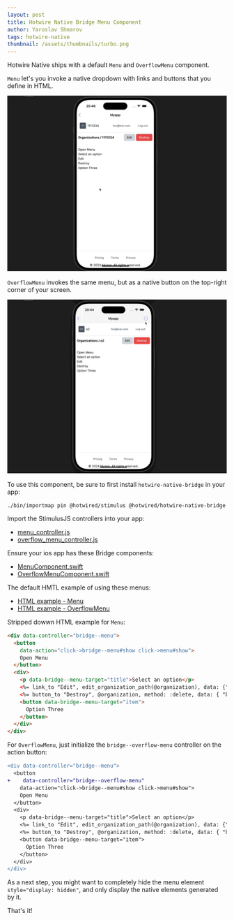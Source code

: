 ```yaml
---
layout: post
title: Hotwire Native Bridge Menu Component
author: Yaroslav Shmarov
tags: hotwire-native
thumbnail: /assets/thumbnails/turbo.png
---
```


Hotwire Native ships with a default `Menu` and `OverflowMenu` component.

`Menu` let's you invoke a native dropdown with links and buttons that you define in HTML.

![hotwire-native-menu-example](/assets/images/hotwire-native-menu-example.gif)

`OverflowMenu` invokes the same menu, but as a native button on the top-right corner of your screen.

![hotwire-native-overflow-menu-example](/assets/images/hotwire-native-overflow-menu-example.gif)

To use this component, be sure to first install `hotwire-native-bridge` in your app:

```shell
./bin/importmap pin @hotwired/stimulus @hotwired/hotwire-native-bridge
```

Import the StimulusJS controllers into your app:

- [menu_controller.js](https://github.com/hotwired/hotwire-native-demo/blob/main/public/javascript/controllers/bridge/menu_controller.js)
- [overflow_menu_controller.js](https://github.com/hotwired/hotwire-native-demo/blob/main/public/javascript/controllers/bridge/overflow_menu_controller.js)

Ensure your ios app has these Bridge components:

- [MenuComponent.swift](https://github.com/hotwired/hotwire-native-ios/blob/main/Demo/Bridge/MenuComponent.swift)
- [OverflowMenuComponent.swift](https://github.com/hotwired/hotwire-native-ios/blob/main/Demo/Bridge/OverflowMenuComponent.swift)

The default HMTL example of using these menus:

- [HTML example - Menu](https://github.com/hotwired/hotwire-native-demo/blob/main/views/bridge-menu.ejs)
- [HTML example - OverflowMenu](https://github.com/hotwired/hotwire-native-demo/blob/main/views/bridge-overflow.ejs)

Stripped dowwn HTML example for `Menu`:

```html
<div data-controller="bridge--menu">
  <button 
    data-action="click->bridge--menu#show click->menu#show">
    Open Menu
  </button>
  <div>
    <p data-bridge--menu-target="title">Select an option</p>
    <%= link_to "Edit", edit_organization_path(@organization), data: {"bridge--menu-target": "item"} %>
    <%= button_to "Destroy", @organization, method: :delete, data: { "bridge--menu-target": "item", turbo_confirm: "Are you sure?" } %>
    <button data-bridge--menu-target="item">
      Option Three
    </button>
  </div>
</div>
```

For `OverflowMenu`, just initialize the `bridge--overflow-menu` controller on the action button:

```diff
<div data-controller="bridge--menu">
  <button 
+    data-controller="bridge--overflow-menu"
    data-action="click->bridge--menu#show click->menu#show">
    Open Menu
  </button>
  <div>
    <p data-bridge--menu-target="title">Select an option</p>
    <%= link_to "Edit", edit_organization_path(@organization), data: {"bridge--menu-target": "item"} %>
    <%= button_to "Destroy", @organization, method: :delete, data: { "bridge--menu-target": "item", turbo_confirm: "Are you sure?" } %>
    <button data-bridge--menu-target="item">
      Option Three
    </button>
  </div>
</div>
```

As a next step, you might want to completely hide the menu element `style="display: hidden"`, and only display the native elements generated by it.

That's it!

